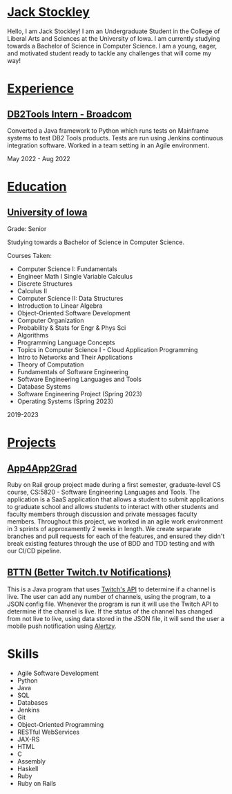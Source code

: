# [Jack Stockley](https://www.linkedin.com/in/jack-stockley/)

Hello, I am Jack Stockley! I am an Undergraduate Student in the College of Liberal Arts and Sciences at the University of Iowa. I am currently studying towards a Bachelor of Science in Computer Science. I am a young, eager, and motivated student ready to tackle any challenges that will come my way!

# [Experience](experience.md)

## [DB2Tools Intern - Broadcom](https://www.broadcom.com/)

  Converted a Java framework to Python which runs tests on Mainframe systems to test DB2 Tools products. Tests are run using Jenkins continuous integration software. Worked in a team setting in an Agile environment.

May 2022 - Aug 2022

# [Education](education.md)

## [University of Iowa](https://cs.uiowa.edu/)

Grade: Senior

Studying towards a Bachelor of Science in Computer Science.

   Courses Taken:

* Computer Science I: Fundamentals
* Engineer Math I Single Variable Calculus
* Discrete Structures
* Calculus II
* Computer Science II: Data Structures
* Introduction to Linear Algebra
* Object-Oriented Software Development
* Computer Organization
* Probability & Stats for Engr & Phys Sci
* Algorithms
* Programming Language Concepts
* Topics in Computer Science I - Cloud Application Programming
* Intro to Networks and Their Applications
* Theory of Computation
* Fundamentals of Software Engineering
* Software Engineering Languages and Tools
* Database Systems
* Software Engineering Project (Spring 2023)
* Operating Systems (Spring 2023)

2019-2023

# [Projects](projects.md)

## [App4App2Grad](https://github.com/jnstockley/App4App2Grad)

Ruby on Rail group project made during a first semester, graduate-level CS course, CS:5820 - Software Engineering Languages and Tools. The application is a SaaS application that allows a student to submit applications to graduate school and allows students to interact with other students and faculty members through discussion and private messages faculty members. Throughout this project, we worked in an agile work environment in 3 sprints of approxamently 2 weeks in length. We create separate branches and pull requests for each of the features, and ensured they didn't break existing features through the use of BDD and TDD testing and with our CI/CD pipeline.

## [BTTN (Better Twitch.tv Notifications)](https://github.com/jnstockley/BTTN)

This is a Java program that uses [Twitch's API](https://dev.twitch.tv/docs/api/) to determine if a channel is live. The user can add any number of channels, using the program, to a JSON config file. Whenever the program is run it will use the Twitch API to determine if the channel is live. If the status of the channel has changed from not live to live, using data stored in the JSON file, it will send the user a mobile push notification using [Alertzy](https://alertzy.app).

# Skills

* Agile Software Development
* Python
* Java
* SQL
* Databases
* Jenkins
* Git
* Object-Oriented Programming
* RESTful WebServices
* JAX-RS
* HTML
* C
* Assembly
* Haskell
* Ruby
* Ruby on Rails
